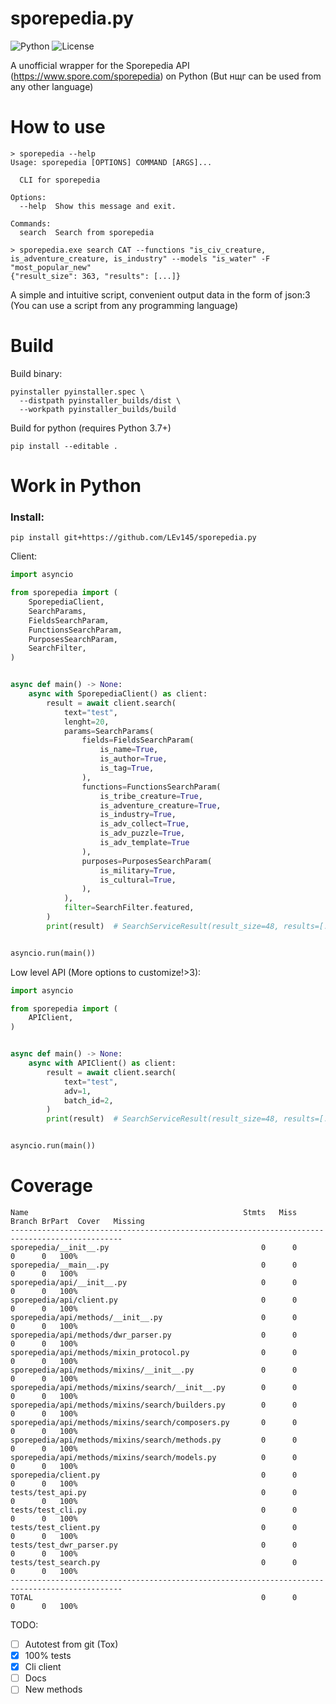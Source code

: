 # sporepedia.py
![Python](https://img.shields.io/badge/Python-3.8+-blue.svg)
![License](https://img.shields.io/badge/license-MIT-green)

A unofficial wrapper for the Sporepedia API (https://www.spore.com/sporepedia) on Python (But нщг can be used from any other language)

# How to use
```
> sporepedia --help
Usage: sporepedia [OPTIONS] COMMAND [ARGS]...

  CLI for sporepedia

Options:
  --help  Show this message and exit.

Commands:
  search  Search from sporepedia

> sporepedia.exe search CAT --functions "is_civ_creature, is_adventure_creature, is_industry" --models "is_water" -F "most_popular_new"
{"result_size": 363, "results": [...]}
```
A simple and intuitive script, convenient output data in the form of json:3
(You can use a script from any programming language)

# Build

Build binary:
```
pyinstaller pyinstaller.spec \
  --distpath pyinstaller_builds/dist \
  --workpath pyinstaller_builds/build
```
Build for python (requires Python 3.7+)
```
pip install --editable .
```

# Work in Python
### Install:
```
pip install git+https://github.com/LEv145/sporepedia.py
```

Client:
```py
import asyncio

from sporepedia import (
    SporepediaClient,
    SearchParams,
    FieldsSearchParam,
    FunctionsSearchParam,
    PurposesSearchParam,
    SearchFilter,
)


async def main() -> None:
    async with SporepediaClient() as client:
        result = await client.search(
            text="test",
            lenght=20,
            params=SearchParams(
                fields=FieldsSearchParam(
                    is_name=True,
                    is_author=True,
                    is_tag=True,
                ),
                functions=FunctionsSearchParam(
                    is_tribe_creature=True,
                    is_adventure_creature=True,
                    is_industry=True,
                    is_adv_collect=True,
                    is_adv_puzzle=True,
                    is_adv_template=True
                ),
                purposes=PurposesSearchParam(
                    is_military=True,
                    is_cultural=True,
                ),
            ),
            filter=SearchFilter.featured,
        )
        print(result)  # SearchServiceResult(result_size=48, results=[...])


asyncio.run(main())
```
Low level API (More options to customize!>3):
```py
import asyncio

from sporepedia import (
    APIClient,
)


async def main() -> None:
    async with APIClient() as client:
        result = await client.search(
            text="test",
            adv=1,
            batch_id=2,
        )
        print(result)  # SearchServiceResult(result_size=48, results=[...])


asyncio.run(main())
```


# Coverage
```
Name                                                Stmts   Miss Branch BrPart  Cover   Missing
-----------------------------------------------------------------------------------------------
sporepedia/__init__.py                                  0      0      0      0   100%
sporepedia/__main__.py                                  0      0      0      0   100%
sporepedia/api/__init__.py                              0      0      0      0   100%
sporepedia/api/client.py                                0      0      0      0   100%
sporepedia/api/methods/__init__.py                      0      0      0      0   100%
sporepedia/api/methods/dwr_parser.py                    0      0      0      0   100%
sporepedia/api/methods/mixin_protocol.py                0      0      0      0   100%
sporepedia/api/methods/mixins/__init__.py               0      0      0      0   100%
sporepedia/api/methods/mixins/search/__init__.py        0      0      0      0   100%
sporepedia/api/methods/mixins/search/builders.py        0      0      0      0   100%
sporepedia/api/methods/mixins/search/composers.py       0      0      0      0   100%
sporepedia/api/methods/mixins/search/methods.py         0      0      0      0   100%
sporepedia/api/methods/mixins/search/models.py          0      0      0      0   100%
sporepedia/client.py                                    0      0      0      0   100%
tests/test_api.py                                       0      0      0      0   100%
tests/test_cli.py                                       0      0      0      0   100%
tests/test_client.py                                    0      0      0      0   100%
tests/test_dwr_parser.py                                0      0      0      0   100%
tests/test_search.py                                    0      0      0      0   100%
-----------------------------------------------------------------------------------------------
TOTAL                                                   0      0      0      0   100%
```

TODO:
- [ ] Autotest from git (Tox)
- [x] 100% tests
- [x] Cli client
- [ ] Docs
- [ ] New methods
